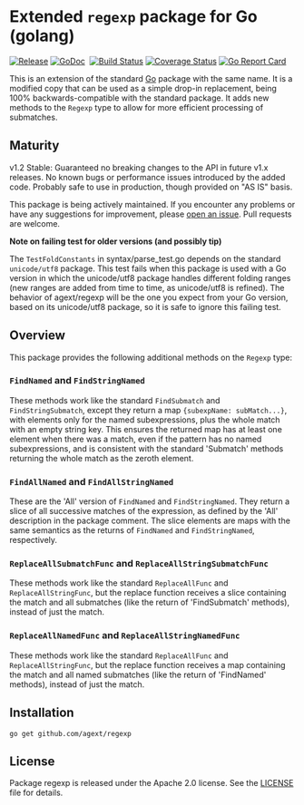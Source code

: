 # Extended `regexp` package for Go (golang)

[![Release](https://img.shields.io/github/release/agext/regexp.svg?style=flat)](https://github.com/agext/regexp/releases/latest)
[![GoDoc](https://img.shields.io/badge/godoc-reference-blue.svg?style=flat)](https://godoc.org/github.com/agext/regexp) 
[![Build Status](https://travis-ci.org/agext/regexp.svg?branch=master&style=flat)](https://travis-ci.org/agext/regexp)
[![Coverage Status](https://coveralls.io/repos/github/agext/regexp/badge.svg?style=flat)](https://coveralls.io/github/agext/regexp)
[![Go Report Card](https://goreportcard.com/badge/github.com/agext/regexp?style=flat)](https://goreportcard.com/report/github.com/agext/regexp)


This is an extension of the standard [Go](http://golang.org) package with the same name. It is a modified copy that can be used as a simple drop-in replacement, being 100% backwards-compatible with the standard package. It adds new methods to the `Regexp` type to allow for more efficient processing of submatches.

## Maturity

v1.2 Stable: Guaranteed no breaking changes to the API in future v1.x releases. No known bugs or performance issues introduced by the added code. Probably safe to use in production, though provided on "AS IS" basis.

This package is being actively maintained. If you encounter any problems or have any suggestions for improvement, please [open an issue](https://github.com/agext/regexp/issues). Pull requests are welcome.

**Note on failing test for older versions (and possibly tip)**

The `TestFoldConstants` in syntax/parse_test.go depends on the standard `unicode/utf8` package. This test fails when this package is used with a Go version in which the unicode/utf8 package handles different folding ranges (new ranges are added from time to time, as unicode/utf8 is refined). The behavior of agext/regexp will be the one you expect from your Go version, based on its unicode/utf8 package, so it is safe to ignore this failing test.

## Overview

This package provides the following additional methods on the `Regexp` type:

### `FindNamed` and `FindStringNamed`

These methods work like the standard `FindSubmatch` and `FindStringSubmatch`, except they return a map `{subexpName: subMatch...}`, with elements only for the named subexpressions, plus the whole match with an empty string key. This ensures the returned map has at least one element when there was a match, even if the pattern has no named subexpressions, and is consistent with the standard 'Submatch' methods returning the whole match as the zeroth element.

### `FindAllNamed` and `FindAllStringNamed`

These are the 'All' version of `FindNamed` and `FindStringNamed`. They return a slice of all successive matches of the expression, as defined by the 'All' description in the package comment. The slice elements are maps with the same semantics as the returns of `FindNamed` and `FindStringNamed`, respectively.

### `ReplaceAllSubmatchFunc` and `ReplaceAllStringSubmatchFunc`

These methods work like the standard `ReplaceAllFunc` and `ReplaceAllStringFunc`, but the replace function receives a slice containing the match and all submatches (like the return of 'FindSubmatch' methods), instead of just the match.

### `ReplaceAllNamedFunc` and `ReplaceAllStringNamedFunc`

These methods work like the standard `ReplaceAllFunc` and `ReplaceAllStringFunc`, but the replace function receives a map containing the match and all named submatches (like the return of 'FindNamed' methods), instead of just the match.

## Installation

```
go get github.com/agext/regexp
```

## License

Package regexp is released under the Apache 2.0 license. See the [LICENSE](LICENSE) file for details.
